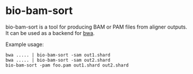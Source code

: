 # bio-bam-sort

bio-bam-sort is a tool for producing BAM or PAM files from aligner outputs. It
can be used as a backend for [bwa](http://bio-bwa.sourceforge.net/).

Example usage:

    bwa ..... | bio-bam-sort -sam out1.shard
    bwa ..... | bio-bam-sort -sam out2.shard
    bio-bam-sort -pam foo.pam out1.shard out2.shard
